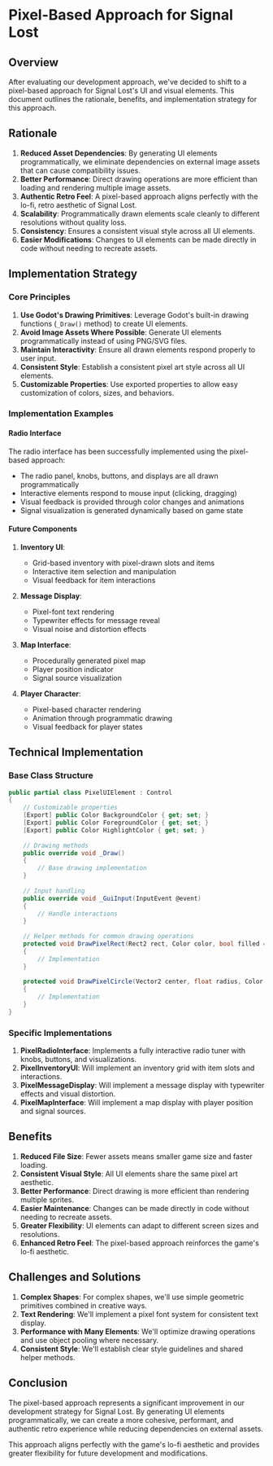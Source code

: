 # Pixel-Based Approach for Signal Lost

## Overview

After evaluating our development approach, we've decided to shift to a pixel-based approach for Signal Lost's UI and visual elements. This document outlines the rationale, benefits, and implementation strategy for this approach.

## Rationale

1. **Reduced Asset Dependencies**: By generating UI elements programmatically, we eliminate dependencies on external image assets that can cause compatibility issues.
2. **Better Performance**: Direct drawing operations are more efficient than loading and rendering multiple image assets.
3. **Authentic Retro Feel**: A pixel-based approach aligns perfectly with the lo-fi, retro aesthetic of Signal Lost.
4. **Scalability**: Programmatically drawn elements scale cleanly to different resolutions without quality loss.
5. **Consistency**: Ensures a consistent visual style across all UI elements.
6. **Easier Modifications**: Changes to UI elements can be made directly in code without needing to recreate assets.

## Implementation Strategy

### Core Principles

1. **Use Godot's Drawing Primitives**: Leverage Godot's built-in drawing functions (`_Draw()` method) to create UI elements.
2. **Avoid Image Assets Where Possible**: Generate UI elements programmatically instead of using PNG/SVG files.
3. **Maintain Interactivity**: Ensure all drawn elements respond properly to user input.
4. **Consistent Style**: Establish a consistent pixel art style across all UI elements.
5. **Customizable Properties**: Use exported properties to allow easy customization of colors, sizes, and behaviors.

### Implementation Examples

#### Radio Interface

The radio interface has been successfully implemented using the pixel-based approach:

- The radio panel, knobs, buttons, and displays are all drawn programmatically
- Interactive elements respond to mouse input (clicking, dragging)
- Visual feedback is provided through color changes and animations
- Signal visualization is generated dynamically based on game state

#### Future Components

1. **Inventory UI**: 
   - Grid-based inventory with pixel-drawn slots and items
   - Interactive item selection and manipulation
   - Visual feedback for item interactions

2. **Message Display**:
   - Pixel-font text rendering
   - Typewriter effects for message reveal
   - Visual noise and distortion effects

3. **Map Interface**:
   - Procedurally generated pixel map
   - Player position indicator
   - Signal source visualization

4. **Player Character**:
   - Pixel-based character rendering
   - Animation through programmatic drawing
   - Visual feedback for player states

## Technical Implementation

### Base Class Structure

```csharp
public partial class PixelUIElement : Control
{
    // Customizable properties
    [Export] public Color BackgroundColor { get; set; }
    [Export] public Color ForegroundColor { get; set; }
    [Export] public Color HighlightColor { get; set; }
    
    // Drawing methods
    public override void _Draw()
    {
        // Base drawing implementation
    }
    
    // Input handling
    public override void _GuiInput(InputEvent @event)
    {
        // Handle interactions
    }
    
    // Helper methods for common drawing operations
    protected void DrawPixelRect(Rect2 rect, Color color, bool filled = true)
    {
        // Implementation
    }
    
    protected void DrawPixelCircle(Vector2 center, float radius, Color color)
    {
        // Implementation
    }
}
```

### Specific Implementations

1. **PixelRadioInterface**: Implements a fully interactive radio tuner with knobs, buttons, and visualizations.
2. **PixelInventoryUI**: Will implement an inventory grid with item slots and interactions.
3. **PixelMessageDisplay**: Will implement a message display with typewriter effects and visual distortion.
4. **PixelMapInterface**: Will implement a map display with player position and signal sources.

## Benefits

1. **Reduced File Size**: Fewer assets means smaller game size and faster loading.
2. **Consistent Visual Style**: All UI elements share the same pixel art aesthetic.
3. **Better Performance**: Direct drawing is more efficient than rendering multiple sprites.
4. **Easier Maintenance**: Changes can be made directly in code without needing to recreate assets.
5. **Greater Flexibility**: UI elements can adapt to different screen sizes and resolutions.
6. **Enhanced Retro Feel**: The pixel-based approach reinforces the game's lo-fi aesthetic.

## Challenges and Solutions

1. **Complex Shapes**: For complex shapes, we'll use simple geometric primitives combined in creative ways.
2. **Text Rendering**: We'll implement a pixel font system for consistent text display.
3. **Performance with Many Elements**: We'll optimize drawing operations and use object pooling where necessary.
4. **Consistent Style**: We'll establish clear style guidelines and shared helper methods.

## Conclusion

The pixel-based approach represents a significant improvement in our development strategy for Signal Lost. By generating UI elements programmatically, we can create a more cohesive, performant, and authentic retro experience while reducing dependencies on external assets.

This approach aligns perfectly with the game's lo-fi aesthetic and provides greater flexibility for future development and modifications.
